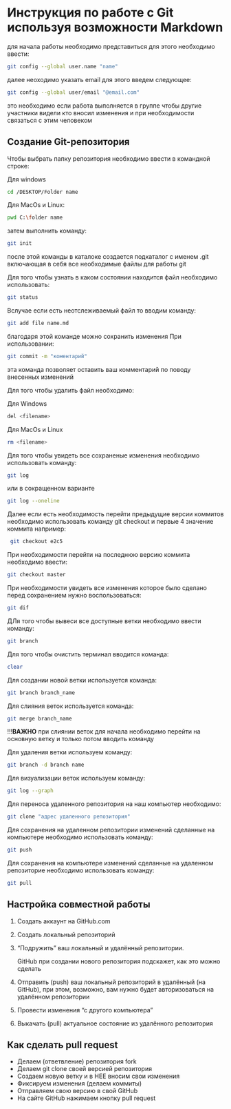 # Инструкция по работе с Git используя возможности Markdown

для начала работы необходимо представиться 
для этого необходимо ввести:
```sh
git config --global user.name "name"
```
далее неоходимо указать email 
для этого введем следующее:
```sh
git config --global user/email "@email.com"
```
это необходимо если работа выполняется в группе чтобы другие участники видели кто вносил изменения и при необходимости связаться с этим человеком

## Создание Git-репозитория

Чтобы выбрать папку репозитория необходимо ввести в командной строке:

Для windows
```sh
cd /DESKTOP/Folder name 
```
Для MacOs и Linux:
```sh
pwd C:\folder name 
```
затем выполнить команду:
```sh
git init
```
после этой команды в каталоке создается подкаталог с именем .git включающая в себя все необходимые файлы для работы git

Для того чтобы узнать в каком состоянии находится файл необходимо использовать:
```sh
git status
```
Вслучае если есть неотслеживаемый файл то вводим команду:
```sh
git add file name.md
```
благодаря этой команде можно сохранить изменения 
При использовании:
```sh
git commit -m "коментарий"
```
эта команда позволяет оставить ваш комментарий по поводу внесенных изменений

Для того чтобы удалить файл необходимо:

Для Windows
```sh
del <filename>
```
Для MacOs и Linux
```sh
rm <filename>
```
Для того чтобы увидеть все сохраненые изменения необходимо использовать команду:
```sh
git log
```
или в сокращенном варианте 
```sh
git log --oneline
```
Далее если есть необходимость перейти предыдущие версии коммитов необходимо использовать команду git checkout и первые 4 значение коммита например:
```sh
 git checkout e2с5
``` 
При необходимости перейти на последнюю версию коммита необходимо ввести:
```sh
git checkout master
```
При необходимости увидеть все изменения которое было сделано перед сохранением нужно воспользоваться:
```sh
git dif
``` 
ДЛя того чтобы вывеси все доступные ветки необходимо ввести команду:
```sh
git branch
```
Для того чтобы очистить терминал вводится команда:
```sh
clear
```
Для создании новой ветки используется команда:
```sh
git branch branch_name
```
Для слияния веток используется команда:
```sh
git merge branch_name
```
!!!**ВАЖНО** при слиянии веток для начала необходимо перейти на основную ветку и только потом вводить команду

Для удаления ветки используем команду:
```sh
git branch -d branch name
```
Для визуализации веток используем команду:
```sh
git log --graph
```
Для переноса удаленного репозитория на наш компьютер необходимо:
```sh
git clone "адрес удаленного репозитория"
```
Для сохранения на удаленном репозитории изменений сделанные на компьютере необходимо использовать команду:
```sh
git push
```
Для сохранения на компьютерe  изменений сделанные на удаленном репозиторие необходимо использовать команду:
```sh
git pull
```
## Настройка совместной работы 
1.  Создать аккаунт на GitHub.com
2. Создать локальный репозиторий
3. “Подружить” ваш локальный и удалённый репозитории. 
   
    GitHub при создании нового репозитория подскажет, как это можно сделать
4. Отправить (push) ваш локальный репозиторий в удалённый (на GitHub), при этом, возможно, 
вам нужно будет авторизоваться на удалённом репозитории
5. Провести изменения “с другого компьютера”
6. Выкачать (pull) актуальное состояние из удалённого репозитория
   
  ## Как сделать pull request
* Делаем   (ответвление) репозитория fork
* Делаем git clone своей версией репозитория 
* Создаем новую ветку и в НЕЕ вносим свои изменения
* Фиксируем изменения (делаем коммиты)
* Отправляем свою версию в свой GitHub
* На сайте GitHub нажимаем кнопку pull request 
